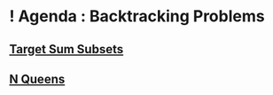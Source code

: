 # ! Agenda : Backtracking Problems

## [Target Sum Subsets](https://thatbeautifuldream.github.io/pepcoding-dsa/lecture-032/target-sum-subsets.html)

## [N Queens](https://thatbeautifuldream.github.io/pepcoding-dsa/lecture-032/n-queens.html)
